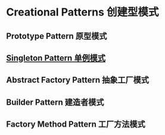 # Creational Patterns 创建型模式

## Prototype Pattern 原型模式

## [Singleton Pattern 单例模式](singleton/README.md)

## Abstract Factory Pattern 抽象工厂模式

## Builder Pattern 建造者模式

## Factory Method Pattern 工厂方法模式
